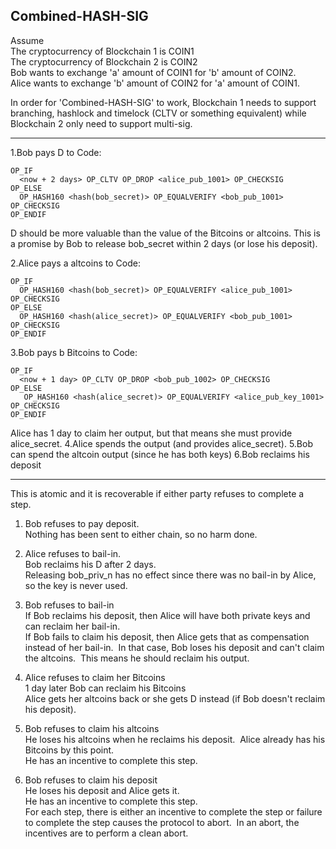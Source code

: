 
## Combined-HASH-SIG


Assume  
The cryptocurrency of Blockchain 1 is COIN1  
The cryptocurrency of Blockchain 2 is COIN2  
Bob wants to exchange 'a' amount of COIN1 for 'b' amount of COIN2.  
Alice wants to exchange 'b' amount of COIN2 for 'a' amount of COIN1.  

In order for 'Combined-HASH-SIG' to work, Blockchain 1 needs to support branching, hashlock and timelock (CLTV or something equivalent) while Blockchain 2 only need to support multi-sig.

---

1.Bob pays D to
Code:
```
OP_IF
  <now + 2 days> OP_CLTV OP_DROP <alice_pub_1001> OP_CHECKSIG
OP_ELSE
  OP_HASH160 <hash(bob_secret)> OP_EQUALVERIFY <bob_pub_1001> OP_CHECKSIG
OP_ENDIF
```
D should be more valuable than the value of the Bitcoins or altcoins.
This is a promise by Bob to release bob_secret within 2 days (or lose his deposit).

2.Alice pays a altcoins to Code:
```
OP_IF
  OP_HASH160 <hash(bob_secret)> OP_EQUALVERIFY <alice_pub_1001> OP_CHECKSIG
OP_ELSE
  OP_HASH160 <hash(alice_secret)> OP_EQUALVERIFY <bob_pub_1001> OP_CHECKSIG
OP_ENDIF
```
3.Bob pays b Bitcoins to
Code:
```
OP_IF
  <now + 1 day> OP_CLTV OP_DROP <bob_pub_1002> OP_CHECKSIG
OP_ELSE
   OP_HASH160 <hash(alice_secret)> OP_EQUALVERIFY <alice_pub_key_1001> OP_CHECKSIG
OP_ENDIF
```
Alice has 1 day to claim her output, but that means she must provide alice_secret.
4.Alice spends the output (and provides alice_secret).
5.Bob can spend the altcoin output (since he has both keys)
6.Bob reclaims his deposit

---


This is atomic and it is recoverable if either party refuses to complete a step.

1. Bob refuses to pay deposit.  
Nothing has been sent to either chain, so no harm done.

2. Alice refuses to bail-in.  
Bob reclaims his D after 2 days.   
Releasing bob_priv_n has no effect since there was no bail-in by Alice, so the key is never used.

3. Bob refuses to bail-in  
If Bob reclaims his deposit, then Alice will have both private keys and can reclaim her bail-in.  
If Bob fails to claim his deposit, then Alice gets that as compensation instead of her bail-in.  In that case, Bob loses his deposit and can't claim the altcoins.  This means he should reclaim his output.

4. Alice refuses to claim her Bitcoins  
1 day later Bob can reclaim his Bitcoins  
Alice gets her altcoins back or she gets D instead (if Bob doesn't reclaim his deposit).

5. Bob refuses to claim his altcoins  
He loses his altcoins when he reclaims his deposit.  Alice already has his Bitcoins by this point.  
He has an incentive to complete this step.

6. Bob refuses to claim his deposit  
He loses his deposit and Alice gets it.  
He has an incentive to complete this step.  
For each step, there is either an incentive to complete the step or failure to complete the step causes the protocol to abort.  In an abort, the incentives are to perform a clean abort.

